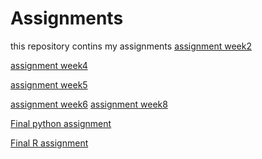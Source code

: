 # Assignments
this repository contins my assignments
[assignment week2](https://github.com/Anddu9611/Assignments/blob/master/Assignment_week_2%20(1).ipynb)

[assignment week4](https://github.com/Anddu9611/Assignments/blob/master/Assignment_week_4%20(1).ipynb)

[assignment week5](https://github.com/Anddu9611/Assignments/blob/master/Assignment_week_5.ipynb)

[assignment week6](https://github.com/Anddu9611/Assignments/blob/master/assignment4.ipynb)
[assignment week8](https://github.com/Anddu9611/Assignments/blob/master/assignment5.ipynb)

[Final python assignment](https://github.com/Anddu9611/Assignments/blob/master/Final_Assignment_Python_1_students.ipynb)

[Final R assignment](https://github.com/Anddu9611/Assignments/blob/master/OECD_R_exam.ipynb)
